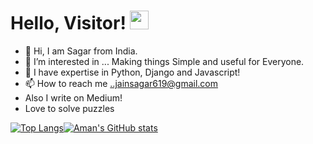 # Hello, Visitor! <img src="https://raw.githubusercontent.com/MartinHeinz/MartinHeinz/master/wave.gif" width="30px">


- 👋 Hi, I am Sagar from India.
- 👀 I’m interested in ... Making things Simple and useful for Everyone.
- 🌱 I have expertise in Python, Django and Javascript!
- 📫 How to reach me ..jainsagar619@gmail.com
- Also I write on Medium!
- Love to solve puzzles


[![Top Langs](https://github-readme-stats.vercel.app/api/top-langs/?username=sagarjain2104&show_icons=true&theme=radical)](https://github.com/anuraghazra/github-readme-stats)[![Aman's GitHub stats](https://github-readme-stats.vercel.app/api?username=sagarjain2104&show_icons=true&theme=radical)](https://github.com/anuraghazra/github-readme-stats)




<!---
sagarjain2104/sagarjain2104 is a ✨ special ✨ repository because its `README.md` (this file) appears on your GitHub profile.
You can click the Preview link to take a look at your changes.
--->
